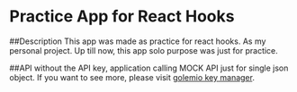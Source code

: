 # Practice App for React Hooks

##Description
This app was made as practice for react hooks. As my personal project.
Up till now, this app solo purpose was just for practice. 

##API
without the API key, application calling MOCK API just for single json object.
If you want to see more, please visit [golemio key manager](https://api.golemio.cz/api-keys/auth/sign-in). 

